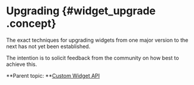 # Upgrading {#widget_upgrade .concept}

The exact techniques for upgrading widgets from one major version to the next has not yet been established.

The intention is to solicit feedback from the community on how best to achieve this.

**Parent topic: **[Custom Widget API](customwidgetapi_landing.md)

